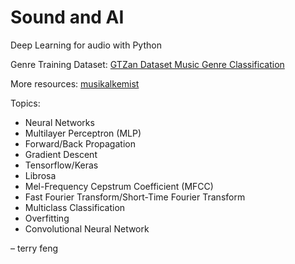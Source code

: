 # Sound and AI

Deep Learning for audio with Python

Genre Training Dataset: [GTZan Dataset Music Genre Classification](https://www.kaggle.com/andradaolteanu/gtzan-dataset-music-genre-classification)

More resources: [musikalkemist](https://github.com/musikalkemist/DeepLearningForAudioWithPython)

Topics:

- Neural Networks
- Multilayer Perceptron (MLP)
- Forward/Back Propagation
- Gradient Descent
- Tensorflow/Keras
- Librosa
- Mel-Frequency Cepstrum Coefficient (MFCC)
- Fast Fourier Transform/Short-Time Fourier Transform
- Multiclass Classification
- Overfitting
- Convolutional Neural Network


&ndash; terry feng

